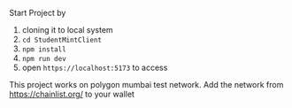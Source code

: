 Start Project by 
1. cloning it to local system
2. `cd StudentMintClient`
3. `npm install`
4. `npm run dev`
5. open `https://localhost:5173` to access

This project works on polygon mumbai test network.
Add the network from https://chainlist.org/ to your wallet
